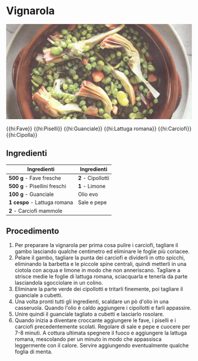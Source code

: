 # Vignarola

![](img/Vignarola.webp)


{{hi:Fave}}
{{hi:Piselli}}
{{hi:Guanciale}}
{{hi:Lattuga romana}}
{{hi:Carciofi}}
{{hi:Cipolla}}

## Ingredienti

| Ingredienti                  | Ingredienti             |
| ---------------------------- | ----------------------- |
| **500 g** - Fave fresche | **2** - Cipollotti |
| **500 g** - Pisellini freschi | **1** - Limone |
| **100 g** - Guanciale | Olio evo |
| **1 cespo** - Lattuga romana | Sale e pepe |
| **2** - Carciofi mammole | |

## Procedimento

1. Per preparare la vignarola per prima cosa pulire i carciofi, tagliare il gambo lasciando qualche centimetro ed eliminare le foglie più coriacee.
1. Pelare il gambo, tagliare la punta dei carciofi e dividerli in otto spicchi, eliminando la barbetta e le piccole spine centrali, quindi metterli in una ciotola con acqua e limone in modo che non anneriscano. Tagliare a strisce medie le foglie di lattuga romana, sciacquarla e tenerla da parte lasciandola sgocciolare in un colino.
1. Eliminare la parte verde dei cipollotti e tritarli finemente, poi tagliare il guanciale a cubetti.
1. Una volta pronti tutti gli ingredienti, scaldare un pò d'olio in una casseruola. Quando l'olio è caldo aggiungere i cipollotti e farli appassire.
1. Unire quindi il guanciale tagliato a cubetti e lasciarlo rosolare.
1. Quando inizia a diventare croccante aggiungere le fave, i piselli e i carciofi precedentemente scolati. Regolare di sale e pepe e cuocere per 7-8 minuti. A cottura ultimata spegnere il fuoco e aggiungere la lattuga romana, mescolando per un minuto in modo che appassisca leggermente con il calore. Servire aggiungendo eventualmente qualche foglia di menta.
